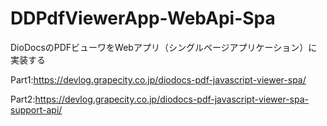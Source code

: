 # DDPdfViewerApp-WebApi-Spa
 DioDocsのPDFビューワをWebアプリ（シングルページアプリケーション）に実装する

Part1:https://devlog.grapecity.co.jp/diodocs-pdf-javascript-viewer-spa/

Part2:https://devlog.grapecity.co.jp/diodocs-pdf-javascript-viewer-spa-support-api/
